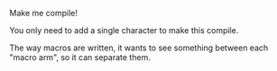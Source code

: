 

Make me compile!

<div class="hint">
  You only need to add a single character to make this compile.

  The way macros are written, it wants to see something between each "macro arm", so it can separate them.
</div>
